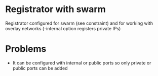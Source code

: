 # Registrator with swarm

Registrator configured for swarm (see constraint) and for working with overlay networks (-internal option registers private IPs)

# Problems

- It can be configured with internal or public ports so only private or public ports can be added
